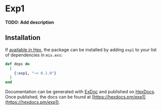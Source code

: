 # Exp1

**TODO: Add description**

## Installation

If [available in Hex](https://hex.pm/docs/publish), the package can be installed
by adding `exp1` to your list of dependencies in `mix.exs`:

```elixir
def deps do
  [
    {:exp1, "~> 0.1.0"}
  ]
end
```

Documentation can be generated with [ExDoc](https://github.com/elixir-lang/ex_doc)
and published on [HexDocs](https://hexdocs.pm). Once published, the docs can
be found at [https://hexdocs.pm/exp1](https://hexdocs.pm/exp1).

